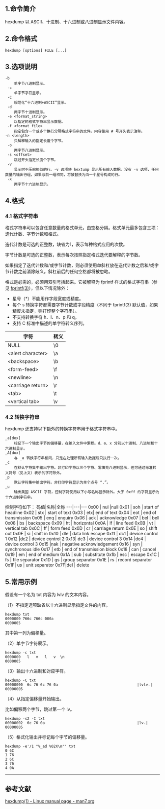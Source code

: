 ## 1.命令简介
hexdump 以 ASCII、十进制、十六进制或八进制显示文件内容。

## 2.命令格式
```
hexdump [options] FILE [...]
```

## 3.选项说明
```
-b
	单字节八进制显示。
 -c
 	单字节字符显示。
 -C
 	规范化“十六进制+ASCII”显示。
 -d
 	两字节十进制显示。
 -e <format_string>
	以指定的格式字符串显示数据。
 -f <format_file>
	指定包含一个或多个换行分隔格式字符串的文件。内容使用 # 号开头表示注释。
-n <length>
	只解释输入的指定长度个字节。
 -o
	两字节八进制显示。
 -s <offset>
 	跳过开头指定长度个字节。
 -v
 	显示时不压缩相似的行。-v 选项使 hextump 显示所有输入数据。没有 -v 选项，任何数量的输出行组，如果与前一组相同，将被替换为由一个星号构成的行。
 -x
 	两字节十六进制显示。
```

## 4.格式
### 4.1 格式字符串
格式字符串可以包含任意数量的格式单元，由空格分隔。格式单元最多包含三项：迭代计数、字节计数和格式。

迭代计数是可选的正整数，缺省为1，表示每种格式应用的次数。

字节计数是可选的正整数，表示每次按照指定格式迭代要解释的字节数。

如果指定了迭代计数和/或字节计数，则必须使用单斜杠放在迭代计数之后和/或字节计数之前消除歧义。斜杠前后的任何空格都将被忽略。

格式是必需的，必须用双引号括起来。它被解释为 fprintf 样式的格式字符串（参见 [fprintf(3)](https://man7.org/linux/man-pages/man3/fprintf.3.html)），但以下情况除外：

- 星号（*）不能用作字段宽度或精度。
- 每个 s 转换字符都需要字节计数或字段精度（不同于 fprintf(3) 默认值，如果精度未指定，则打印整个字符串）。
- 不支持转换字符 h、l、n、p 和 q。
- 支持 C 标准中描述的单字符转义序列。

字符|转义
---|---
NULL|\0
\<alert character>|\a
\<backspace>| \b
\<form-feed>| \f
\<newline> |\n
\<carriage return> | \r
\<tab>| \t
\<vertical tab> |\v

### 4.2 转换字符串
hexdump 还支持以下额外的转换字符串用于格式字符串中。
```
_a[dox]
	标记下一个输出字节的偏移量，在输入文件中累积。d、o、x 分别以十进制、八进制和十六进制显示。
_A[dox]
	与 _a 转换字符串相同，只是在处理所有输入数据后只执行一次。
_c
	在默认字符集中输出字符。非打印字符以三个字符、零填充八进制显示，但可通过标准转义符号（见上文）表示的字符除外。
_p
	默认字符集中输出字符。非打印字符显示为单个点号 “.”。
_u
	输出美国 ASCII 字符，控制字符使用以下小写名称显示除外。大于 0xff 的字符显示为十六进制字符串。
```
控制字符如下：
码值|名称|全称
---|---|---
0x00 | nul |null
0x01 | soh | start of headline
0x02 | stx | start of text
0x03 | etx| end of text
0x04 | eot | end of transmission
0x05 | enq | enquiry
0x06 | ack | acknowledge
0x07 | bel | bell
0x08 | bs | backspace
0x09 | ht | horizontal
0x0A | lf | line feed
0x0B | vt  | vertical tab
0x0C | ff | form feed
0x0D | cr | carriage return
0x0E | so | shift out
0x0F | si | shift in
0x10 | dle | data link escape
0x11 | dc1 | device control 1
0x12 |dc2 | device control 2
0x13| dc3 | device control 3
0x14 |dc4 | device control 3
0x15 |nak | negative acknowledgement
0x16 | syn | synchronous idle
0x17 | etb | 	end of transmission block
0x18 | can | cancel
0x19 | em | end of medium
0x1A | sub | substitute
0x1b | esc | escape
0x1C | fs | file separator
0x1D | gs | group separator
0x1E | rs | record separator
0x1F| us | unit separator
0x7F|del | delete

## 5.常用示例
假设有一个名为 txt 内容为 lvlv 的文本内容。

（1）不指定选项缺省以十六进制显示指定文件的内容。
```shell
hexdump txt
0000000 766c 766c 000a                         
0000005
```
其中第一列为偏移量。

（2）单字节字符展示。
```shell
hexdump -c txt
0000000   l   v   l   v  \n                                            
0000005
```

（3）输出十六进制和对应字符。
```shell
hexdump -C txt
00000000  6c 76 6c 76 0a                                    |lvlv.|
00000005
```

（4）从指定偏移量开始输出。

比如偏移两个字节，跳过第一个 lv。
```shell
hexdump -s2 -C txt
00000002  6c 76 0a                                          |lv.|
00000005
```
（5）格式化输出并标记每个字节的偏移量。
```shell
hexdump -e'/1 "%_ad %02X\n"' txt
0 6C
1 76
2 6C
3 76
4 0A
```

---
## 参考文献
[hexdump(1) - Linux manual page - man7.org](https://man7.org/linux/man-pages/man1/hexdump.1.html)

<Vssue title="hexdump" />
